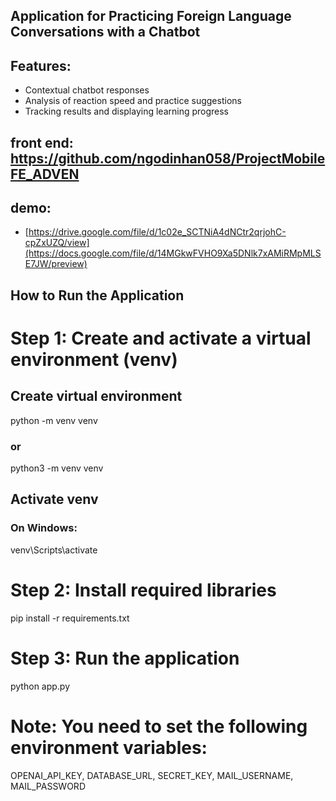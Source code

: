 ## Application for Practicing Foreign Language Conversations with a Chatbot
## Features:
- Contextual chatbot responses
- Analysis of reaction speed and practice suggestions
- Tracking results and displaying learning progress
## front end: https://github.com/ngodinhan058/ProjectMobileFE_ADVEN
## demo: 
- [https://drive.google.com/file/d/1c02e_SCTNiA4dNCtr2qrjohC-cpZxUZQ/view](https://docs.google.com/file/d/14MGkwFVHO9Xa5DNlk7xAMiRMpMLSE7JW/preview)
## How to Run the Application

# Step 1: Create and activate a virtual environment (venv)
## Create virtual environment
python -m venv venv
### or
python3 -m venv venv
## Activate venv

### On Windows:
venv\Scripts\activate

# Step 2: Install required libraries
pip install -r requirements.txt

# Step 3: Run the application
python app.py

# Note: You need to set the following environment variables:
OPENAI_API_KEY, DATABASE_URL, SECRET_KEY, MAIL_USERNAME, MAIL_PASSWORD
